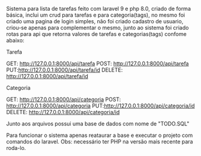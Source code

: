 Sistema para lista de tarefas feito com laravel 9 e php 8.0, criado de forma básica, inclui um crud para tarefas e para categoria(tags), no mesmo foi criado uma pagina de login simples, não foi criado cadastro de usuario, criou-se apenas para complementar o mesmo, junto ao sistema foi criado rotas para api que retorna valores de tarefas e categorias(tags) confome abaixo:

Tarefa

GET: http://127.0.0.1:8000/api/tarefa
POST: http://127.0.0.1:8000/api/tarefa  
PUT:http://127.0.0.1:8000/api/tarefa/id	
DELETE: http://127.0.0.1:8000/api/tarefa/id

Categoria

GET: http://127.0.0.1:8000/api/categoria
POST: http://127.0.0.1:8000/api/categoria
PUT:http://127.0.0.1:8000/api/categoria/id	
DELETE: http://127.0.0.1:8000/api/categoria/id


Junto aos arquivos possui uma base de dados com nome de "TODO.SQL"

Para funcionar o sistema apenas reataurar a base e executar o projeto com comandos do laravel.
Obs: necessário ter PHP na  versão mais recente para roda-lo.
